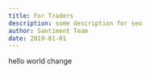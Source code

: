 ```yaml
---
title: For Traders
description: some description for seo
author: Santiment Team
date: 2019-01-01
---
```


hello world
change
